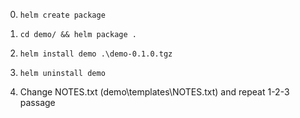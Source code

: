 0. `` helm create package ``

1. `` cd demo/ && helm package . ``

2. `` helm install demo .\demo-0.1.0.tgz ``

3. `` helm uninstall demo ``

4. Change NOTES.txt (demo\templates\NOTES.txt) and repeat 1-2-3 passage
